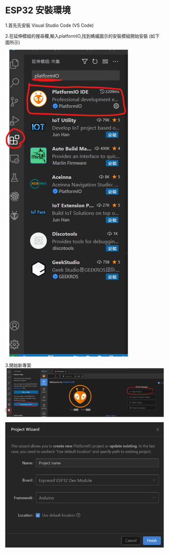 # ESP32 安裝環境

1.首先先安裝  Visual Studio Code (VS Code) 

2.在延伸模組的搜尋欄,輸入platformIO,找到螞蟻圖示的安裝模組開始安裝 (如下圖所示) 

![plot](./img/install_1.png)   

3.開始新專案 
![plot](./img/install_2.png)

![plot](./img/install_3.png) 


